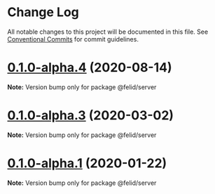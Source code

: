 # Change Log

All notable changes to this project will be documented in this file.
See [Conventional Commits](https://conventionalcommits.org) for commit guidelines.

# [0.1.0-alpha.4](https://github.com/felidjs/felid/compare/v0.1.0-alpha.3...v0.1.0-alpha.4) (2020-08-14)

**Note:** Version bump only for package @felid/server





# [0.1.0-alpha.3](https://github.com/felidjs/felid/compare/v0.1.0-alpha.2...v0.1.0-alpha.3) (2020-03-02)

**Note:** Version bump only for package @felid/server





# [0.1.0-alpha.1](https://github.com/felidjs/felid/compare/v0.1.0-alpha.0...v0.1.0-alpha.1) (2020-01-22)

**Note:** Version bump only for package @felid/server
